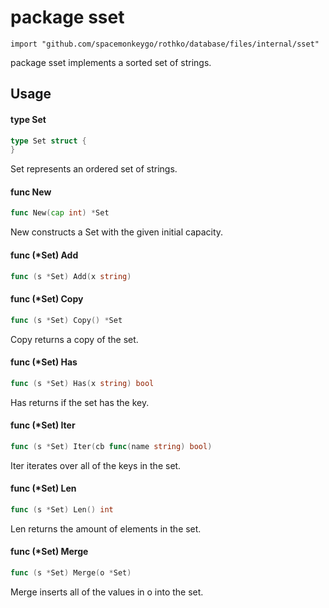 # package sset

`import "github.com/spacemonkeygo/rothko/database/files/internal/sset"`

package sset implements a sorted set of strings.

## Usage

#### type Set

```go
type Set struct {
}
```

Set represents an ordered set of strings.

#### func  New

```go
func New(cap int) *Set
```
New constructs a Set with the given initial capacity.

#### func (*Set) Add

```go
func (s *Set) Add(x string)
```

#### func (*Set) Copy

```go
func (s *Set) Copy() *Set
```
Copy returns a copy of the set.

#### func (*Set) Has

```go
func (s *Set) Has(x string) bool
```
Has returns if the set has the key.

#### func (*Set) Iter

```go
func (s *Set) Iter(cb func(name string) bool)
```
Iter iterates over all of the keys in the set.

#### func (*Set) Len

```go
func (s *Set) Len() int
```
Len returns the amount of elements in the set.

#### func (*Set) Merge

```go
func (s *Set) Merge(o *Set)
```
Merge inserts all of the values in o into the set.

